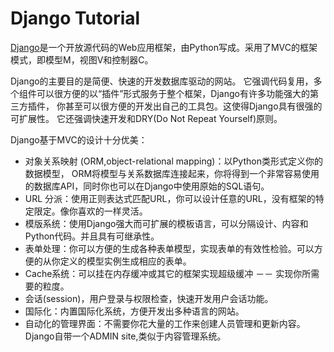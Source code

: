# Django Tutorial

[Django][]是一个开放源代码的Web应用框架，由Python写成。采用了MVC的框架模式，即模型M，视图V和控制器C。

Django的主要目的是简便、快速的开发数据库驱动的网站。
它强调代码复用，多个组件可以很方便的以“插件”形式服务于整个框架，Django有许多功能强大的第三方插件，
你甚至可以很方便的开发出自己的工具包。这使得Django具有很强的可扩展性。
它还强调快速开发和DRY(Do Not Repeat Yourself)原则。

Django基于MVC的设计十分优美：

* 对象关系映射 (ORM,object-relational mapping)：以Python类形式定义你的数据模型，
    ORM将模型与关系数据库连接起来，你将得到一个非常容易使用的数据库API，同时你也可以在Django中使用原始的SQL语句。
* URL 分派：使用正则表达式匹配URL，你可以设计任意的URL，没有框架的特定限定。像你喜欢的一样灵活。
* 模版系统：使用Django强大而可扩展的模板语言，可以分隔设计、内容和Python代码。并且具有可继承性。
* 表单处理：你可以方便的生成各种表单模型，实现表单的有效性检验。可以方便的从你定义的模型实例生成相应的表单。
* Cache系统：可以挂在内存缓冲或其它的框架实现超级缓冲 －－ 实现你所需要的粒度。
* 会话(session)，用户登录与权限检查，快速开发用户会话功能。
* 国际化：内置国际化系统，方便开发出多种语言的网站。
* 自动化的管理界面：不需要你花大量的工作来创建人员管理和更新内容。Django自带一个ADMIN site,类似于内容管理系统。

[Django]: https://www.djangoproject.com/
[Django Docs]: https://docs.djangoproject.com/
